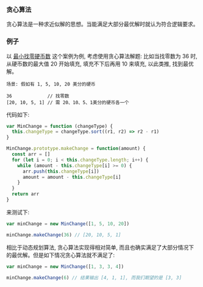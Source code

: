 <!--
abbrlink: pkr9cdeo
-->

### 贪心算法

贪心算法是一种求近似解的思想。当能满足大部分最优解时就认为符合逻辑要求。

### 例子

以 [最小找零硬币数](https://github.com/MuYunyun/blog/blob/master/BasicSkill/algorithm/动态规划.md#案例--最小找零硬币数) 这个案例为例, 考虑使用贪心算法解题: 比如当找零数为 36 时, 从硬币数的最大值 20 开始填充, 填充不下后再用 10 来填充, 以此类推, 找到最优解。

```
场景: 假如有 1, 5, 10, 20 美分的硬币

36             // 找零数
[20, 10, 5, 1] // 需 20、10、5、1美分的硬币各一个
```

代码如下:

```js
var MinChange = function (changeType) {
  this.changeType = changeType.sort((r1, r2) => r2 - r1)
}

MinChange.prototype.makeChange = function(amount) {
  const arr = []
  for (let i = 0; i < this.changeType.length; i++) {
    while (amount - this.changeType[i] >= 0) {
      arr.push(this.changeType[i])
      amount = amount - this.changeType[i]
    }
  }
  return arr
}
```

来测试下:

```js
var minChange = new MinChange([1, 5, 10, 20])

minChange.makeChange(36) // [20, 10, 5, 1]
```

相比于动态规划算法, 贪心算法实现得相对简单, 而且也确实满足了大部分情况下的最优解。但是如下情况贪心算法就不满足了:

```js
var minChange = new MinChange([1, 3, 3, 4])

minChange.makeChange(6) // 结果输出 [4, 1, 1], 而我们期望的是 [3, 3]
```